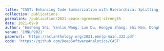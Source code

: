 ```yaml
---
title: "CAST: Enhancing Code Summarization with Hierarchical Splitting and Reconstruction of Abstract Syntax Trees"
collection: publications
permalink: /publication/2021-peace-agreement-strength
date: 2021-09-8
author: "Ensheng Shi, Yanlin Wang, Lun Du, Hongyu Zhang, Shi Han, Dongmei Zhang, Hongbin Sun"
venue: 'EMNLP2021'
paperurl: 'https://aclanthology.org/2021.emnlp-main.332.pdf'
code: 'https://github.com/DeepSoftwareAnalytics/CAST'
---
```

